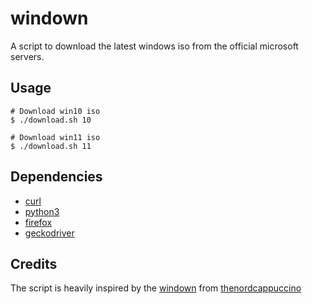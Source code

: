 # windown
A script to download the latest windows iso from the official microsoft servers.

## Usage
```
# Download win10 iso
$ ./download.sh 10

# Download win11 iso
$ ./download.sh 11
```

## Dependencies
* [curl][3]
* [python3][6]
* [firefox][4]
* [geckodriver][5]

## Credits
The script is heavily inspired by the [windown][2] from [thenordcappuccino][1] 

[1]: https://github.com/thenordcappuccino
[2]: https://github.com/thenordcappuccino/windown
[3]: https://curl.haxx.se
[4]: https://mozilla.org/firefox
[5]: https://github.com/mozilla/geckodriver
[6]: https://python.org
